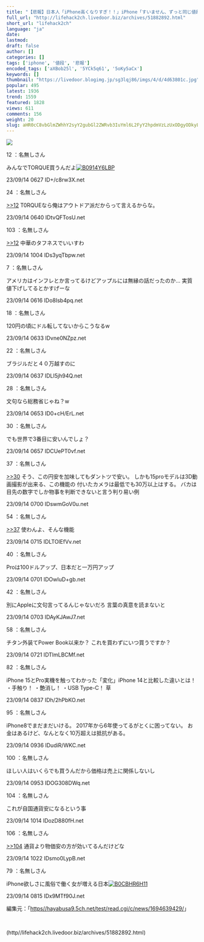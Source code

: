 ```yaml
---
title: "【悲報】日本人「iPhone高くなりすぎ！！」iPhone「すいません、ずっと同じ値段です…文句は日本へ」"
full_url: "http://lifehack2ch.livedoor.biz/archives/51882892.html"
short_url: "lifehack2ch"
language: "ja"
date: 
lastmod: 
draft: false
author: []
categories: []
tags: ['iphone', '値段', '悲報']
encoded_tags: ['aXBob25l', '5YCk5q61', '5oKy5aCx']
keywords: []
thumbnail: "https://livedoor.blogimg.jp/sg3lqj86/imgs/4/d/4d63801c.jpg"
popular: 495
latest: 1936
trend: 1559
featured: 1828
views: 611
comments: 156
weight: 20
slug: aHR0cC8vbGlmZWhhY2syY2gubGl2ZWRvb3IuYml6L2FyY2hpdmVzLzUxODgyODkyLmh0bWw=
---
```


![](https://livedoor.blogimg.jp/sg3lqj86/imgs/4/d/4d63801c.jpg)

<div><p class='t_name'>12 ：名無しさん</p> <p class='r2'>みんなでTORQUE買うんだよ<a href='https//www.amazon.co.jp/dp/B0914Y6LBP/?tag=nishiky24-22' target='_blank'><img src='https//m.media-amazon.com/images/I/51iIcpIPpmL._SL500_.jpg' alt='B0914Y6LBP' border='0'></a> </p><p>23/09/14 0627 ID+/c8rw3X.net</p> <p class='t_name_res'>24 ：名無しさん</p> <p class='r4'><a href='#res_12'>>>12</a> T0RQUEなら俺はアウトドア派だからって言えるからな。 </p><p>23/09/14 0640 IDtvQFTosU.net</p> <p class='t_name_res'>103 ：名無しさん</p> <p class='r4'><a href='#res_12'>>>12</a> 中華のタフネスでいいすわ </p><p>23/09/14 1004 IDs3yqTbpw.net</p> <p class='t_name'>7 ：名無しさん</p> <p class='r4'>アメリカはインフレとか言ってるけどアップルには無縁の話だったのか… 実質値下げしてるとかすげーな </p><p>23/09/14 0616 IDo8Isb4pq.net</p> <p class='t_name'>18 ：名無しさん</p> <p class='r4'>120円の頃にドル転してないからこうなるw </p><p>23/09/14 0633 IDvne0NZpz.net</p> <p class='t_name'>22 ：名無しさん</p> <p class='r4'>ブラジルだと４０万越すのに </p><p>23/09/14 0637 IDLI5jh94Q.net</p> <p class='t_name'>28 ：名無しさん</p> <p class='r4'>文句なら総務省じゃね？w </p><p>23/09/14 0653 ID0+cH/ErL.net</p> <p class='t_name'>30 ：名無しさん</p> <p class='r3'>でも世界で3番目に安いんでしょ？ </p><p>23/09/14 0657 IDCUePT0vf.net</p> <p class='t_name_res'>37 ：名無しさん</p> <p class='r4'><a href='#res_30'>>>30</a> そう、この円安を加味してもダントツで安い。 しかも15proモデルは3D動画撮影が出来る、この機能の 付いたカメラは最低でも30万以上はする。 バカは目先の数字でしか物事を判断できないと言う判り易い例 </p><p>23/09/14 0700 IDswmGoV0u.net</p> <p class='t_name_res'>54 ：名無しさん</p> <p class='r4'><a href='#res_37'>>>37</a> 使わんよ、そんな機能 </p><p>23/09/14 0715 IDLTOlEfVv.net</p> <p class='t_name'>40 ：名無しさん</p> <p class='r4'>Proは100ドルアップ、日本だと一万円アップ </p><p>23/09/14 0701 IDOwIuD+gb.net</p> <p class='t_name'>42 ：名無しさん</p> <p class='r4'>別にAppleに文句言ってるんじゃないだろ 言葉の真意を読まないと </p><p>23/09/14 0703 IDAyKJAwJ7.net</p> <p class='t_name'>58 ：名無しさん</p> <p class='r4'>チタン外装てPower Book以来か？ これを買わずにいつ買うですか？ </p><p>23/09/14 0721 IDTlmLBCMf.net</p> <p class='t_name'>82 ：名無しさん</p> <p class='r4'>iPhone 15とPro実機を触ってわかった「変化」iPhone 14と比較した違いとは！ ・手触り！ ・艶消し！ ・USB Type-C！ 草 </p><p>23/09/14 0837 IDh/2hPbKO.net</p> <p class='t_name'>95 ：名無しさん</p> <p class='r4'>iPhone8でまだまだいける。 2017年から6年使ってるがとくに困ってない。 お金はあるけど、なんとなく10万超えは抵抗がある。 </p><p>23/09/14 0936 IDudiR/WKC.net</p> <p class='t_name'>100 ：名無しさん</p> <p class='r4'>ほしい人はいくらでも買うんだから価格は売上に関係しないし </p><p>23/09/14 0953 IDOG308DWq.net</p> <p class='t_name'>104 ：名無しさん</p> <p class='r4'>これが自国通貨安になるという事 </p><p>23/09/14 1014 IDozD880fH.net</p> <p class='t_name_res'>106 ：名無しさん</p> <p class='r4'><a href='#res_104'>>>104</a> 通貨より物価安の方が効いてるんだけどな </p><p>23/09/14 1022 IDsmo0LypB.net</p> <p class='t_name'>79 ：名無しさん</p> <p class='r2'>iPhone欲しさに風俗で働く女が増える日本<a href='https//www.amazon.co.jp/dp/B0CBHR6H11/?tag=nishiky24-22' target='_blank'><img src='https//m.media-amazon.com/images/I/51E2PddRxeL._SL500_.jpg' alt='B0CBHR6H11' border='0'></a> </p><p>23/09/14 0815 IDx9MTf90J.net</p> <p class='p_url'>編集元：「<a href='https//hayabusa9.5ch.net/test/read.cgi/c/news/1694639429/' target='_blank'>https//hayabusa9.5ch.net/test/read.cgi/c/news/1694639429/</a>」</p> <br clear='all'></div>

(http//lifehack2ch.livedoor.biz/archives/51882892.html)
